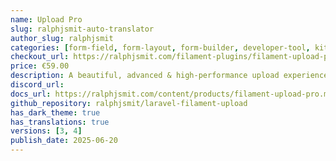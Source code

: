 ```yaml
---
name: Upload Pro
slug: ralphjsmit-auto-translator
author_slug: ralphjsmit
categories: [form-field, form-layout, form-builder, developer-tool, kit, panel-builder]
checkout_url: https://ralphjsmit.com/filament-plugins/filament-upload-pro/configure?referer=filament
price: €59.00
description: A beautiful, advanced & high-performance upload experience for Filament.
discord_url:
docs_url: https://ralphjsmit.com/content/products/filament-upload-pro.md
github_repository: ralphjsmit/laravel-filament-upload
has_dark_theme: true
has_translations: true
versions: [3, 4]
publish_date: 2025-06-20
---
```


